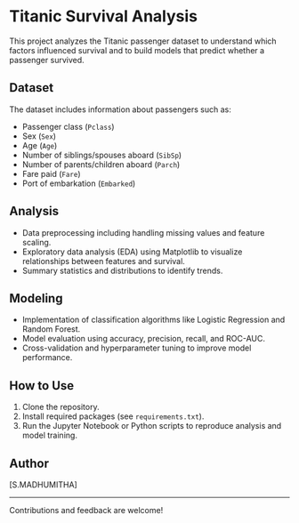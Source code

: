 # Titanic Survival Analysis

This project analyzes the Titanic passenger dataset to understand which factors influenced survival and to build models that predict whether a passenger survived.

## Dataset

The dataset includes information about passengers such as:

- Passenger class (`Pclass`)
- Sex (`Sex`)
- Age (`Age`)
- Number of siblings/spouses aboard (`SibSp`)
- Number of parents/children aboard (`Parch`)
- Fare paid (`Fare`)
- Port of embarkation (`Embarked`)

## Analysis

- Data preprocessing including handling missing values and feature scaling.
- Exploratory data analysis (EDA) using Matplotlib to visualize relationships between features and survival.
- Summary statistics and distributions to identify trends.

## Modeling

- Implementation of classification algorithms like Logistic Regression and Random Forest.
- Model evaluation using accuracy, precision, recall, and ROC-AUC.
- Cross-validation and hyperparameter tuning to improve model performance.

## How to Use

1. Clone the repository.  
2. Install required packages (see `requirements.txt`).  
3. Run the Jupyter Notebook or Python scripts to reproduce analysis and model training.

## Author

[S.MADHUMITHA]

---

Contributions and feedback are welcome!
